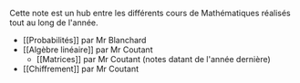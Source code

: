 Cette note est un hub entre les différents cours de Mathématiques réalisés tout au long de l'année.
- [[Probabilités]] par Mr Blanchard
- [[Algèbre linéaire]] par Mr Coutant
	- [[Matrices]] par Mr Coutant (notes datant de l'année dernière)
- [[Chiffrement]] par Mr Coutant